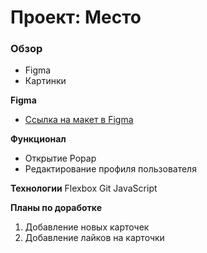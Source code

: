 # Проект: Место

### Обзор

* Figma
* Картинки

**Figma**

* [Ссылка на макет в Figma](https://www.figma.com/file/2cn9N9jSkmxD84oJik7xL7/JavaScript.-Sprint-4?node-id=0%3A1)

**Функционал**

* Открытие Popap
* Редактирование профиля пользователя

**Технологии**
Flexbox
Git
JavaScript

**Планы по доработке**
1. Добавление новых карточек
2. Добавление лайков на карточки
